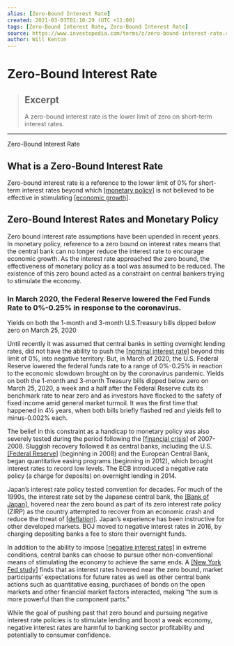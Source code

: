 ```yaml
---
alias: [Zero-Bound Interest Rate]
created: 2021-03-03T01:10:29 (UTC +11:00)
tags: [Zero-Bound Interest Rate, Zero-Bound Interest Rate]
source: https://www.investopedia.com/terms/z/zero-bound-interest-rate.asp
author: Will Kenton
---
```


# Zero-Bound Interest Rate

> ## Excerpt
> A zero-bound interest rate is the lower limit of zero on short-term interest rates.

---

Zero-Bound Interest Rate
## What is a Zero-Bound Interest Rate

Zero-bound interest rate is a reference to the lower limit of 0% for short-term interest rates beyond which [[monetary policy]](https://www.investopedia.com/terms/m/monetarypolicy.asp) is not believed to be effective in stimulating [[economic growth]](https://www.investopedia.com/terms/e/economicgrowth.asp).

## Zero-Bound Interest Rates and Monetary Policy

Zero bound interest rate assumptions have been upended in recent years. In monetary policy, reference to a zero bound on interest rates means that the central bank can no longer reduce the interest rate to encourage economic growth. As the interest rate approached the zero bound, the effectiveness of monetary policy as a tool was assumed to be reduced. The existence of this zero bound acted as a constraint on central bankers trying to stimulate the economy.

### In March 2020, the Federal Reserve lowered the Fed Funds Rate to 0%-0.25% in response to the coronavirus.

Yields on both the 1-month and 3-month U.S.Treasury bills dipped below zero on March 25, 2020

Until recently it was assumed that central banks in setting overnight lending rates, did not have the ability to push the [[nominal interest rate]](https://www.investopedia.com/terms/n/nominalinterestrate.asp) beyond this limit of 0%, into negative territory. But, in March of 2020, the U.S. Federal Reserve lowered the federal funds rate to a range of 0%-0.25% in reaction to the economic slowdown brought on by the coronavirus pandemic. Yields on both the 1-month and 3-month Treasury bills dipped below zero on March 25, 2020, a week and a half after the Federal Reserve cuts its benchmark rate to near zero and as investors have flocked to the safety of fixed income amid general market turmoil. It was the first time that happened in 4½ years, when both bills briefly flashed red and yields fell to minus-0.002% each.

The belief in this constraint as a handicap to monetary policy was also severely tested during the period following the [[financial crisis]](https://www.investopedia.com/terms/f/financial-crisis.asp) of 2007-2008. Sluggish recovery followed it as central banks, including the U.S. [[Federal Reserve]](https://www.investopedia.com/terms/f/federalreservebank.asp) (beginning in 2008) and the European Central Bank, began quantitative easing programs (beginning in 2012), which brought interest rates to record low levels. The ECB introduced a negative rate policy (a charge for deposits) on overnight lending in 2014.

Japan’s interest rate policy tested convention for decades. For much of the 1990s, the interest rate set by the Japanese central bank, the [[Bank of Japan]](https://www.investopedia.com/terms/b/bankofjapan.asp), hovered near the zero bound as part of its zero interest rate policy (ZIRP) as the country attempted to recover from an economic crash and reduce the threat of [[deflation]](https://www.investopedia.com/terms/d/deflation.asp). Japan’s experience has been instructive for other developed markets. BOJ moved to negative interest rates in 2016, by charging depositing banks a fee to store their overnight funds.

In addition to the ability to impose [[negative interest rates]](https://www.investopedia.com/terms/n/negative-interest-rate.asp) in extreme conditions, central banks can choose to pursue other non-conventional means of stimulating the economy to achieve the same ends. A [[New York Fed study]](https://www.newyorkfed.org/newsevents/speeches/2013/dud130521) finds that as interest rates hovered near the zero bound, market participants’ expectations for future rates as well as other central bank actions such as quantitative easing, purchases of bonds on the open markets and other financial market factors interacted, making “the sum is more powerful than the component parts.”

While the goal of pushing past that zero bound and pursuing negative interest rate policies is to stimulate lending and boost a weak economy, negative interest rates are harmful to banking sector profitability and potentially to consumer confidence.

